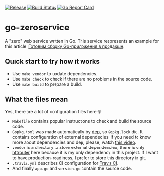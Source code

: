 [![Release](https://img.shields.io/badge/release-1.0.1-brightgreen.svg?style=default?style=flat)](https://github.com/rumyantseva/go-zeroservice/releases/latest)
[![Build Status](https://travis-ci.org/rumyantseva/go-zeroservice.svg?branch=master)](https://travis-ci.org/rumyantseva/go-zeroservice)
[![Go Report Card](https://goreportcard.com/badge/github.com/rumyantseva/go-zeroservice)](https://goreportcard.com/report/github.com/rumyantseva/go-zeroservice)

# go-zeroservice

A "zero" web service written in Go. This service respresents an example for this article: [Готовим сборку Go-приложения в продакшн](https://habrahabr.ru/post/337158/).

## Quick start to try how it works

- Use `make vendor` to update dependencies.
- Use `make check` to check if there are no problems in the source code.
- Use `make build` to prepare a build.

## What the files mean

Yes, there are a lot of configuration files here 🤓

- `Makefile` contains popular instructions to check and build the source code.
- `Gopkg.toml` was made automatically by [dep](https://github.com/golang/dep), so `Gopkg.lock` did. It contains configuration of external dependecies. If you need to know more about dependencies and dep, please, watch [this video](https://www.youtube.com/watch?v=eZwR8qr2BfI).
- `vendor` is a directory to store external dependencies, there is only [httrouter](https://github.com/julienschmidt/httprouter) here because it is my only dependency in this project. If I want to have production-readiness, I prefer to store this directory in git.
- `.travis.yml` describes CI configuration for [Travis CI](http://travis-ci.org/).
- And finally `app.go` and `version.go` contain the source code.
